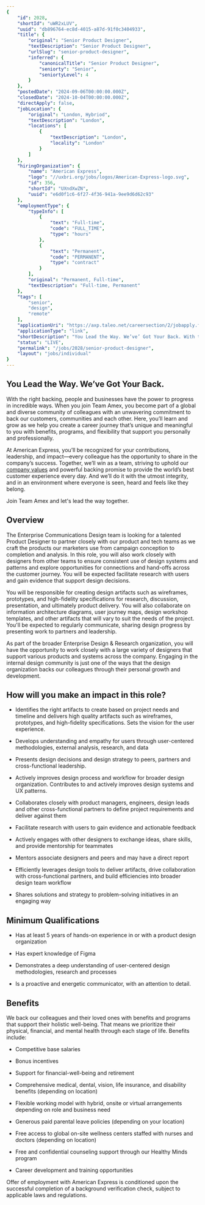 ```yaml
---
{
	"id": 2028,
	"shortId": "uWR2xLUV",
	"uuid": "db896764-ec8d-4015-a87d-91f0c3404933",
	"title": {
		"original": "Senior Product Designer",
		"textDescription": "Senior Product Designer",
		"urlSlug": "senior-product-designer",
		"inferred": {
			"canonicalTitle": "Senior Product Designer",
			"seniorty": "Senior",
			"seniortyLevel": 4
		}
	},
	"postedDate": "2024-09-06T00:00:00.000Z",
	"closedDate": "2024-10-04T00:00:00.000Z",
	"directApply": false,
	"jobLocation": {
		"original": "London, Hybriod",
		"textDescription": "London",
		"locations": [
			{
				"textDescription": "London",
				"locality": "London"
			}
		]
	},
	"hiringOrganization": {
		"name": "American Express",
		"logo": "//uxbri.org/jobs/logos/American-Express-logo.svg",
		"id": 356,
		"shortId": "UXndXwZN",
		"uuid": "e6d0f1c6-6f27-4f36-941a-9ee9d6d62c93"
	},
	"employmentType": {
		"typeInfo": [
			{
				"text": "Full-time",
				"code": "FULL_TIME",
				"type": "hours"
			},
			{
				"text": "Permanent",
				"code": "PERMANENT",
				"type": "contract"
			}
		],
		"original": "Permanent, Full-time",
		"textDescription": "Full-time, Permanent"
	},
	"tags": [
		"senior",
		"design",
		"remote"
	],
	"applicationUri": "https://axp.taleo.net/careersection/2/jobapply.ftl?job=24016536&lang=en&src=JB-10780",
	"applicationType": "link",
	"shortDescription": "You Lead the Way. We’ve’ Got Your Back. With the right backing, people and businesses have the power to progress in incredible ways. When you join Team Amex, you become part of a global and diverse",
	"status": "LIVE",
	"permalink": "/jobs/2028/senior-product-designer",
	"layout": "jobs/individual"
}
---
```

<h2>You Lead the Way. We’ve Got Your Back.</h2><p>With the right backing, people and businesses have the power to progress in incredible ways. When you join Team Amex, you become part of a global and diverse community of colleagues with an unwavering commitment to back our customers, communities and each other. Here, you’ll learn and grow as we help you create a career journey that’s unique and meaningful to you with benefits, programs, and flexibility that support you personally and professionally.</p><p>At American Express, you’ll be recognized for your contributions, leadership, and impact—every colleague has the opportunity to share in the company’s success. Together, we’ll win as a team, striving to uphold our <a target="_blank" rel="noopener noreferrer nofollow" href="https://about.americanexpress.com/our-company/who-we-are/who-we-are/default.aspx#values">company values</a> and powerful backing promise to provide the world’s best customer experience every day. And we’ll do it with the utmost integrity, and in an environment where everyone is seen, heard and feels like they belong.</p><p>Join Team Amex and let's lead the way together.</p><h2>Overview</h2><p>The Enterprise Communications Design team is looking for a talented Product Designer to partner closely with our product and tech teams as we craft the products our marketers use from campaign conception to completion and analysis. In this role, you will also work closely with designers from other teams to ensure consistent use of design systems and patterns and explore opportunities for connections and hand-offs across the customer journey. You will be expected facilitate research with users and gain evidence that support design decisions.</p><p>You will be responsible for creating design artifacts such as wireframes, prototypes, and high-fidelity specifications for research, discussion, presentation, and ultimately product delivery. You will also collaborate on information architecture diagrams, user journey maps, design workshop templates, and other artifacts that will vary to suit the needs of the project. You'll be expected to regularly communicate, sharing design progress by presenting work to partners and leadership.</p><p>As part of the broader Enterprise Design &amp; Research organization, you will have the opportunity to work closely with a large variety of designers that support various products and systems across the company. Engaging in the internal design community is just one of the ways that the design organization backs our colleagues through their personal growth and development.&nbsp;</p><h2>How will you make an impact in this role?</h2><ul><li><p>Identifies the right artifacts to create based on project needs and timeline and delivers high quality artifacts such as wireframes, prototypes, and high-fidelity specifications. Sets the vision for the user experience.</p></li><li><p>Develops understanding and empathy for users through user-centered methodologies, external analysis, research, and data</p></li><li><p>Presents design decisions and design strategy to peers, partners and cross-functional leadership.</p></li><li><p>Actively improves design process and workflow for broader design organization. Contributes to and actively improves design systems and UX patterns.</p></li><li><p>Collaborates closely with product managers, engineers, design leads and other cross-functional partners to define project requirements and deliver against them</p></li><li><p>Facilitate research with users to gain evidence and actionable feedback</p></li><li><p>Actively engages with other designers to exchange ideas, share skills, and provide mentorship for teammates</p></li><li><p>Mentors associate designers and peers and may have a direct report</p></li><li><p>Efficiently leverages design tools to deliver artifacts, drive collaboration with cross-functional partners, and build efficiencies into broader design team workflow</p></li><li><p>Shares solutions and strategy to problem-solving initiatives in an engaging way</p></li></ul><h2>Minimum Qualifications</h2><ul><li><p>Has at least 5 years of hands-on experience in or with a product design organization</p></li><li><p>Has expert knowledge of Figma</p></li><li><p>Demonstrates a deep understanding of user-centered design methodologies, research and processes</p></li><li><p>Is a proactive and energetic communicator, with an attention to detail.</p></li></ul><h2>Benefits</h2><p>We back our colleagues and their loved ones with benefits and programs that support their holistic well-being. That means we prioritize their physical, financial, and mental health through each stage of life. Benefits include:</p><ul><li><p>Competitive base salaries&nbsp;</p></li><li><p>Bonus incentives&nbsp;</p></li><li><p>Support for financial-well-being and retirement&nbsp;</p></li><li><p>Comprehensive medical, dental, vision, life insurance, and disability benefits (depending on location)&nbsp;</p></li><li><p>Flexible working model with hybrid, onsite or virtual arrangements depending on role and business need&nbsp;</p></li><li><p>Generous paid parental leave policies (depending on your location)&nbsp;</p></li><li><p>Free access to global on-site wellness centers staffed with nurses and doctors (depending on location)&nbsp;</p></li><li><p>Free and confidential counseling support through our Healthy Minds program&nbsp;</p></li><li><p>Career development and training opportunities</p></li></ul><p>Offer of employment with American Express is conditioned upon the successful completion of a background verification check, subject to applicable laws and regulations.</p>
